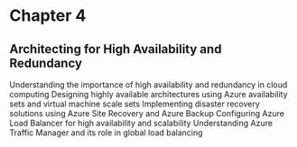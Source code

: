 # Chapter 4

## Architecting for High Availability and Redundancy

Understanding the importance of high availability and redundancy in cloud computing
Designing highly available architectures using Azure availability sets and virtual machine scale sets
Implementing disaster recovery solutions using Azure Site Recovery and Azure Backup
Configuring Azure Load Balancer for high availability and scalability
Understanding Azure Traffic Manager and its role in global load balancing